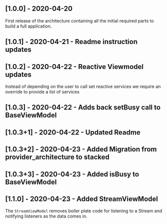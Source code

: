 ## [1.0.0] - 2020-04-20

First release of the architecture containing all the initial required parts to build a full application.


## [1.0.1] - 2020-04-21 - Readme instruction updates

## [1.0.2] - 2020-04-22 - Reactive Viewmodel updates

Instead of depending on the user to call set reactive services we require an override to provide a list of services

## [1.0.3] - 2020-04-22 - Adds back setBusy call to BaseViewModel
## [1.0.3+1] - 2020-04-22 - Updated Readme
## [1.0.3+2] - 2020-04-23 - Added Migration from provider_architecture to stacked
## [1.0.3+3] - 2020-04-23 - Added isBusy to BaseViewModel

## [1.1.0] - 2020-04-23 - Added StreamViewModel

The `StreamViewModel` removes boiler plate code for listening to a Stream and notifying listeners as the data comes in. 
